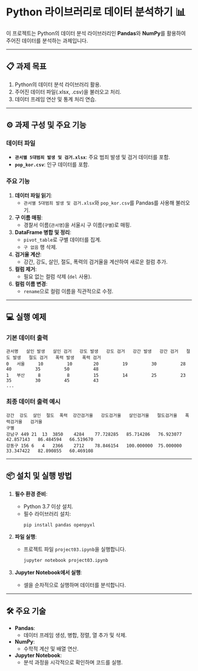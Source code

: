 # Python 라이브러리로 데이터 분석하기 📊

이 프로젝트는 Python의 데이터 분석 라이브러리인 **Pandas**와 **NumPy**를 활용하여 주어진 데이터를 분석하는 과제입니다. 

---

## 📋 과제 목표
1. Python의 데이터 분석 라이브러리 활용.
2. 주어진 데이터 파일(.xlsx, .csv)을 불러오고 처리.
3. 데이터 프레임 연산 및 통계 처리 연습.

---

## ⚙️ 과제 구성 및 주요 기능

### 데이터 파일
- **`관서별 5대범죄 발생 및 검거.xlsx`**: 주요 범죄 발생 및 검거 데이터를 포함.
- **`pop_kor.csv`**: 인구 데이터를 포함.

### 주요 기능
1. **데이터 파일 읽기**:
   - `관서별 5대범죄 발생 및 검거.xlsx`와 `pop_kor.csv`를 Pandas를 사용해 불러오기.
2. **구 이름 매핑**:
   - 경찰서 이름(`관서명`)을 서울시 구 이름(`구별`)로 매핑.
3. **DataFrame 병합 및 정리**:
   - `pivot_table`로 구별 데이터를 집계.
   - `구 없음` 행 삭제.
4. **검거율 계산**:
   - 강간, 강도, 살인, 절도, 폭력의 검거율을 계산하여 새로운 컬럼 추가.
5. **컬럼 제거**:
   - 필요 없는 컬럼 삭제 (`del` 사용).
6. **컬럼 이름 변경**:
   - `rename`으로 컬럼 이름을 직관적으로 수정.

---

## 💻 실행 예제

### 기본 데이터 출력
```plaintext
관서명   살인 발생   살인 검거   강도 발생   강도 검거   강간 발생   강간 검거   절도 발생   절도 검거   폭력 발생   폭력 검거
0   서울     10         10        20         19         30         28         40         35         50         48
1   부산     8          8         15         14         25         23         35         30         45         43
...
```

### 최종 데이터 출력 예시
```plaintext
강간  강도  살인  절도  폭력  강간검거율   강도검거율   살인검거율   절도검거율   폭력검거율   검거율
구별                                          
강남구 449 21  13  3850    4284    77.728285   85.714286   76.923077   42.857143   86.484594   66.519670
강동구 156 6   4   2366    2712    78.846154   100.000000  75.000000   33.347422   82.890855   60.469108
```

---

## 📦 설치 및 실행 방법

1. **필수 환경 준비**:
   - Python 3.7 이상 설치.
   - 필수 라이브러리 설치:
     ```bash
     pip install pandas openpyxl
     ```

2. **파일 실행**:
   - 프로젝트 파일 `project03.ipynb`을 실행합니다.
     ```bash
     jupyter notebook project03.ipynb
     ```

3. **Jupyter Notebook에서 실행**:
   - 셀을 순차적으로 실행하며 데이터를 분석합니다.

---

## 🛠️ 주요 기술

- **Pandas**:
  - 데이터 프레임 생성, 병합, 정렬, 열 추가 및 삭제.
- **NumPy**:
  - 수학적 계산 및 배열 연산.
- **Jupyter Notebook**:
  - 분석 과정을 시각적으로 확인하며 코드를 실행.
